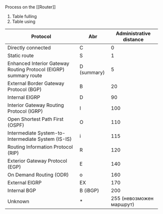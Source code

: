 Process on the [[Router]] 
1) Table fulling
2) Table using

| Protocol                                                         | Abr         | Administrative distance  |
| ---------------------------------------------------------------- | ----------- | ------------------------ |
| Directly connected                                               | C           | 0                        |
| Static route                                                     | S           | 1                        |
| Enhanced Interior Gateway Routing Protocol (EIGRP) summary route | D (summary) | 5                        |
| External Border Gateway Protocol (BGP)                           | B           | 20                       |
| Internal EIGRP                                                   | D           | 90                       |
| Interior Gateway Routing Protocol (IGRP)                         | I           | 100                      |
| Open Shortest Path First (OSPF)                                  | O           | 110                      |
| Intermediate System-to-Intermediate System (IS-IS)               | i           | 115                      |
| Routing Information Protocol (RIP)                               | R           | 120                      |
| Exterior Gateway Protocol (EGP)                                  | E           | 140                      |
| On Demand Routing (ODR)                                          | o           | 160                      |
| External EIGRP                                                   | EX          | 170                      |
| Internal BGP                                                     | B (iBGP)    | 200                      |
| Unknown                                                          | *           | 255 (невозможен маршрут) |

